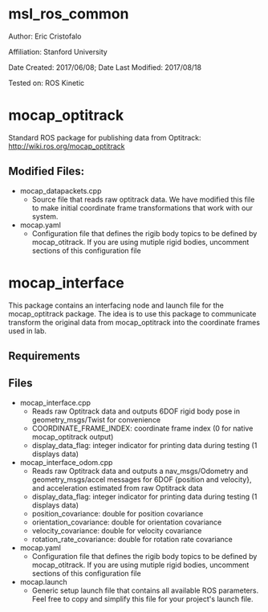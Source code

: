 msl_ros_common
===============

Author: Eric Cristofalo

Affiliation: Stanford University

Date Created: 2017/06/08; Date Last Modified: 2017/08/18

Tested on: ROS Kinetic

# mocap_optitrack
Standard ROS package for publishing data from Optitrack:
http://wiki.ros.org/mocap_optitrack

## Modified Files:
* mocap_datapackets.cpp
	* Source file that reads raw optitrack data. We have modified this file to make initial coordinate frame transformations that work with our system. 
* mocap.yaml
	* Configuration file that defines the rigib body topics to be defined by mocap_otitrack. If you are using mutiple rigid bodies, uncomment sections of this configuration file

# mocap_interface
This package contains an interfacing node and launch file for the mocap_optitrack package. The idea is to use this package to communicate transform the original data from mocap_optitrack into the coordinate frames used in lab. 

## Requirements

## Files
* mocap_interface.cpp
	* Reads raw Optitrack data and outputs 6DOF rigid body pose in geometry_msgs/Twist for convenience
    * COORDINATE_FRAME_INDEX: coordinate frame index (0 for native mocap_optitrack output)
    * display_data_flag: integer indicator for printing data during testing (1 displays data)
* mocap_interface_odom.cpp
	* Reads raw Optitrack data and outputs a nav_msgs/Odometry and geometry_msgs/accel messages for 6DOF {position and velocity}, and acceleration estimated from raw Optitrack data 
    * display_data_flag: integer indicator for printing data during testing (1 displays data)
    * position_covariance: double for position covariance
    * orientation_covariance: double for orientation covariance
    * velocity_covariance: double for velocity covariance
    * rotation_rate_covariance: double for rotation rate covariance
* mocap.yaml
	* Configuration file that defines the rigib body topics to be defined by mocap_otitrack. If you are using mutiple rigid bodies, uncomment sections of this configuration file
* mocap.launch
    * Generic setup launch file that contains all available ROS parameters. Feel free to copy and simplify this file for your project's launch file. 

